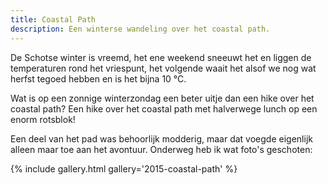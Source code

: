 ```yaml
---
title: Coastal Path
description: Een winterse wandeling over het coastal path.
---
```

De Schotse winter is vreemd, het ene weekend sneeuwt het en liggen de temperaturen rond het vriespunt, het volgende waait het alsof we nog wat herfst tegoed hebben en is het bijna 10 °C.

<a name="more"></a>

Wat is op een zonnige winterzondag een beter uitje dan een hike over het coastal path? Een hike over het coastal path met halverwege lunch op een enorm rotsblok!

Een deel van het pad was behoorlijk modderig, maar dat voegde eigenlijk alleen maar toe aan het avontuur. Onderweg heb ik wat foto's geschoten:

{% include gallery.html gallery='2015-coastal-path' %}
